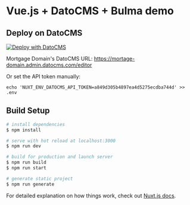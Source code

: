 # Vue.js + DatoCMS + Bulma demo

## Deploy on DatoCMS

[![Deploy with DatoCMS](https://dashboard.datocms.com/deploy/button.svg)](https://dashboard.datocms.com/deploy?repo=datocms/nuxtjs-demo)

Mortgage Domain's DatoCMS URL: https://mortage-domain.admin.datocms.com/editor

Or set the API token manually:

```
echo 'NUXT_ENV_DATOCMS_API_TOKEN=a849d305b4897ea4d5275ecdba744d' >> .env
```

## Build Setup

```bash
# install dependencies
$ npm install

# serve with hot reload at localhost:3000
$ npm run dev

# build for production and launch server
$ npm run build
$ npm run start

# generate static project
$ npm run generate
```

For detailed explanation on how things work, check out [Nuxt.js docs](https://nuxtjs.org).
